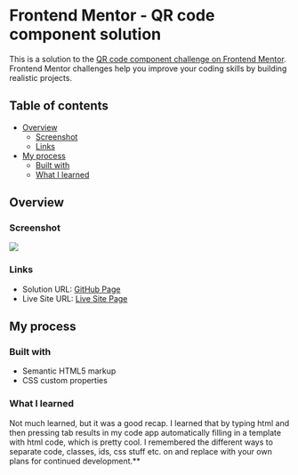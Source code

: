 # Frontend Mentor - QR code component solution

This is a solution to the [QR code component challenge on Frontend Mentor](https://www.frontendmentor.io/challenges/qr-code-component-iux_sIO_H). Frontend Mentor challenges help you improve your coding skills by building realistic projects. 

## Table of contents

- [Overview](#overview)
  - [Screenshot](#screenshot)
  - [Links](#links)
- [My process](#my-process)
  - [Built with](#built-with)
  - [What I learned](#what-i-learned)


## Overview

### Screenshot

![](/readmefiles/screenshot.jpg)

### Links

- Solution URL: [GitHub Page](https://github.com/raresmanta/QR-code-component)
- Live Site URL: [Live Site Page](https://raresmanta.github.io/QR-code-component/)

## My process

### Built with

- Semantic HTML5 markup
- CSS custom properties

### What I learned

Not much learned, but it was a good recap. I learned that by typing html and then pressing tab results in my code app automatically filling in a template with html code, which is pretty cool.
I remembered the different ways to separate code, classes, ids, css stuff etc.
on and replace with your own plans for continued development.**
